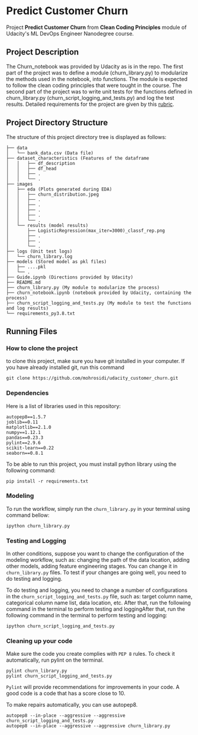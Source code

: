 # Predict Customer Churn

Project **Predict Customer Churn** from **Clean Coding Principles** module of Udacity's ML DevOps Engineer Nanodegree course.

## Project Description

The Churn_notebook was provided by Udacity as is in the repo. The first part of the project was to define a module (churn_library.py) to modularize the methods used in the notebook, into functions. The module is expected to follow the clean coding principles that were tought in the course.
The second part of the project was to write unit tests for the functions defined in churn_library.py (churn_script_logging_and_tests.py) and log the test results.
Detailed requirements for the project are given by this [rubric](https://review.udacity.com/#!/rubrics/3094/view).

## Project Directory Structure

The structure of this project directory tree is displayed as follows:

```
├── data
│   └── bank_data.csv (Data file)
├── dataset_characteristics (Features of the dataframe
│   │   ├── df_description
│   │   ├── df_head
│   │   ├── .
│   │   └── .
├── images
│   ├── eda (Plots generated during EDA)
│   │   ├── churn_distribution.jpeg
│   │   ├── .
│   │   ├── .
│   │   ├── .
│   │   ├── .
│   │   └── .
│   └── results (model results)
│       ├── LogisticRegression(max_iter=3000)_classf_rep.png
│       ├── .
│       ├── .
│       └── .
├── logs (Unit test logs)
│   └── churn_library.log
├── models (Stored model as pkl files)
│   ├── ....pkl
│   └── .
├── Guide.ipynb (Directions provided by Udacity)
├── README.md
├── churn_library.py (My module to modularize the process) 
├── churn_notebook.ipynb (notebook provided by Udacity, containing the process)
├── churn_script_logging_and_tests.py (My module to test the functions and log results) 
└── requirements_py3.8.txt
```

## Running Files

### How to clone the project

to clone this project, make sure you have git installed in your computer. If you have already installed git, run this command

```
git clone https://github.com/mohrosidi/udacity_customer_churn.git
```

### Dependencies

Here is a list of libraries used in this repository:

```
autopep8==1.5.7
joblib==0.11
matplotlib==2.1.0
numpy==1.12.1
pandas==0.23.3
pylint==2.9.6
scikit-learn==0.22
seaborn==0.8.1
```

To be able to run this project, you must install python library using the following command:

```
pip install -r requirements.txt
```

### Modeling

To run the workflow, simply run the `churn_library.py` in your terminal using command bellow:

```
ipython churn_library.py
```

### Testing and Logging

In other conditions, suppose you want to change the configuration of the modeling workflow, such as: changing the path of the data location, adding other models, adding feature engineering stages. You can change it in `churn_library.py` files. To test if your changes are going well, you need to do testing and logging.

To do testing and logging, you need to change a number of configurations in the `churn_script_logging_and_tests.py` file, such as: target column name, categorical column name list, data location, etc. After that, run the following command in the terminal to perform testing and loggingAfter that, run the following command in the terminal to perform testing and logging:

```
ipython churn_script_logging_and_tests.py
```

### Cleaning up your code

Make sure the code you create complies with `PEP 8` rules. To check it automatically, run pylint on the terminal.

```
pylint churn_library.py
pylint churn_script_logging_and_tests.py
```

`Pylint` will provide recommendations for improvements in your code. A good code is a code that has a score close to 10.

To make repairs automatically, you can use autopep8.

```
autopep8 --in-place --aggressive --aggressive churn_script_logging_and_tests.py
autopep8 --in-place --aggressive --aggressive churn_library.py
```
